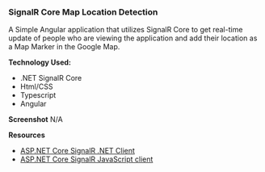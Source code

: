 ### SignalR Core Map Location Detection

A Simple Angular application that utilizes SignalR Core to get real-time update of people who are viewing the application and add their location as a Map Marker in the Google Map.

**Technology Used:**
- .NET SignalR Core
- Html/CSS
- Typescript
- Angular

**Screenshot**
N/A

**Resources**
- [ASP.NET Core SignalR .NET Client](https://docs.microsoft.com/en-us/aspnet/core/signalr/dotnet-client?view=aspnetcore-5.0&tabs=visual-studio "ASP.NET Core SignalR .NET Client") 
- [ASP.NET Core SignalR JavaScript client](https://docs.microsoft.com/en-us/aspnet/core/signalr/javascript-client?view=aspnetcore-5.0 "ASP.NET Core SignalR JavaScript client")
